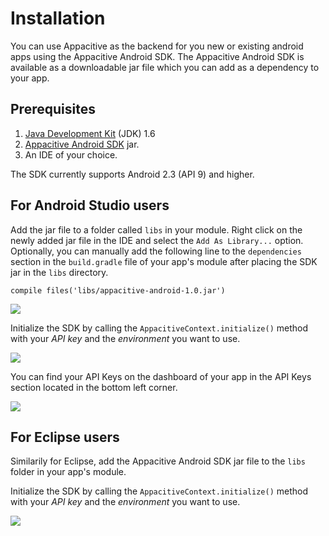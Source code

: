 # Installation

You can use Appacitive as the backend for you new or existing android apps using the Appacitive Android SDK. The Appacitive Android SDK is available as a downloadable jar file which you can add as a dependency to your app.

## Prerequisites

1. [Java Development Kit](http://www.oracle.com/technetwork/java/javase/downloads/index.html) (JDK) 1.6
2. [Appacitive Android SDK](http://www.appacitive.com) jar. 
3. An IDE of your choice.

The SDK currently supports Android 2.3 (API 9) and higher.

## For Android Studio users

Add the jar file to a folder called `libs` in your module. Right click on the newly added jar file in the IDE and select the `Add As Library...` option. Optionally, you can manually add the following line to the `dependencies` section in the `build.gradle` file of your app's module after placing the SDK jar in the `libs` directory. 

```
compile files('libs/appacitive-android-1.0.jar') 
```

![](https://lh5.ggpht.com/oXwS_Jo1xrUhkZRxtTTvRH4Avartfj6PVjlveBMIHCryeKwV-aj_N4lpPzx37DLi5Bg=w300)

Initialize the SDK by calling the `AppacitiveContext.initialize()` method with your *API key* and the *environment* you want to use.

![](https://lh5.ggpht.com/oXwS_Jo1xrUhkZRxtTTvRH4Avartfj6PVjlveBMIHCryeKwV-aj_N4lpPzx37DLi5Bg=w300)

You can find your API Keys on the dashboard of your app in the API Keys section located in the bottom left corner.

![](https://lh5.ggpht.com/oXwS_Jo1xrUhkZRxtTTvRH4Avartfj6PVjlveBMIHCryeKwV-aj_N4lpPzx37DLi5Bg=w300)

## For Eclipse users

Similarily for Eclipse, add the Appacitive Android SDK jar file to the `libs` folder in your app's module. 

Initialize the SDK by calling the `AppacitiveContext.initialize()` method with your *API key* and the *environment* you want to use.

![](https://lh5.ggpht.com/oXwS_Jo1xrUhkZRxtTTvRH4Avartfj6PVjlveBMIHCryeKwV-aj_N4lpPzx37DLi5Bg=w300)

